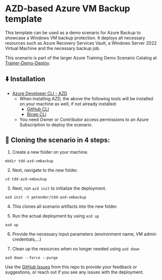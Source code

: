# AZD-based Azure VM Backup template

This template can be used as a demo scenario for Azure Backup to showcase a Windows VM backup protection. It deploys all necessary resources such as Azure Recovery Services Vault, a Windows Server 2022 Virtual Machine and the necessary backup job. 

This scenario is part of the larger Azure Training Demo Scenario Catalog at [Trainer-Demo-Deploy](https://aka.ms/trainer-demo-deploy). 

## ⬇️ Installation
- [Azure Developer CLI - AZD](https://learn.microsoft.com/en-us/azure/developer/azure-developer-cli/install-azd)
    - When installing AZD, the above the following tools will be installed on your machine as well, if not already installed:
        - [GitHub CLI](https://cli.github.com)
        - [Bicep CLI](https://learn.microsoft.com/en-us/azure/azure-resource-manager/bicep/install)
    - You need Owner or Contributor access permissions to an Azure Subscription to  deploy the scenario.

## 🚀 Cloning the scenario in 4 steps:

1. Create a new folder on your machine.
```
mkdir tdd-azd-vmbackup
```
2. Next, navigate to the new folder.
```
cd tdd-azd-vmbackup
```
3. Next, run `azd init` to initialize the deployment.
```
azd init -t petender/tdd-azd-vmbackup
```
4. This clones all scenario artifacts into the new folder.

5. Run the actual deployment by using `azd up`
```
azd up
```
6. Provide the necessary input parameters (environment name, VM admin credentials,...)

7. Clean up the resources when no longer needed using `azd down`
```
azd down --force --purge
```

Use the [GitHub Issues](https://github.com/petender/azd-vmbackup/issues) from this repo to provide your feedback or suggestions, or reach out if you see any issues with the deployment. 

 
